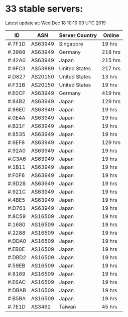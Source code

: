 # 33 stable servers:

Latest update at: Wed Dec 18 10:10:09 UTC 2019

| ID | ASN | Server Country | Online |
| -- | --- | -------------- | ------ |
| #.7F1D | AS63949 | Singapore | 19 hrs |
| #.3988 | AS63949 | Germany | 218 hrs |
| #.42A0 | AS63949 | Japan | 215 hrs |
| #.9FC3 | AS53889 | United States | 217 hrs |
| #.D827 | AS20150 | United States | 13 hrs |
| #.F31B | AS20150 | United States | 19 hrs |
| #.E0CF | AS63949 | Germany | 419 hrs |
| #.84B2 | AS63949 | Japan | 129 hrs |
| #.86EC | AS63949 | Japan | 19 hrs |
| #.0E4A | AS63949 | Japan | 19 hrs |
| #.B21F | AS63949 | Japan | 19 hrs |
| #.8535 | AS63949 | Japan | 19 hrs |
| #.6EF8 | AS63949 | Japan | 129 hrs |
| #.92A0 | AS63949 | Japan | 19 hrs |
| #.C3A6 | AS63949 | Japan | 19 hrs |
| #.1B11 | AS63949 | Japan | 19 hrs |
| #.F0F6 | AS63949 | Japan | 19 hrs |
| #.9D28 | AS63949 | Japan | 19 hrs |
| #.921C | AS63949 | Japan | 19 hrs |
| #.4BE5 | AS63949 | Japan | 19 hrs |
| #.D761 | AS63949 | Japan | 19 hrs |
| #.8C59 | AS16509 | Japan | 19 hrs |
| #.1680 | AS16509 | Japan | 19 hrs |
| #.2288 | AS16509 | Japan | 19 hrs |
| #.DDA0 | AS16509 | Japan | 19 hrs |
| #.EB0E | AS16509 | Japan | 19 hrs |
| #.DBD2 | AS16509 | Japan | 19 hrs |
| #.59EB | AS16509 | Japan | 19 hrs |
| #.8169 | AS16509 | Japan | 19 hrs |
| #.E6AC | AS16509 | Japan | 19 hrs |
| #.DBAB | AS16509 | Japan | 19 hrs |
| #.B5BA | AS16509 | Japan | 19 hrs |
| #.7E1D | AS3462 | Taiwan | 45 hrs |

